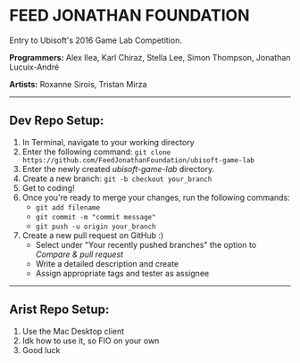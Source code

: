 # FEED JONATHAN FOUNDATION

Entry to Ubisoft's 2016 Game Lab Competition.

**Programmers:** Alex Ilea, Karl Chiraz, Stella Lee, Simon Thompson, Jonathan Lucuix-André

**Artists:** Roxanne Sirois, Tristan Mirza

------------------

## Dev Repo Setup:

1. In Terminal, navigate to your working directory
2. Enter the following command: ```git clone https://github.com/FeedJonathanFoundation/ubisoft-game-lab```
3. Enter the newly created *ubisoft-game-lab* directory.
4. Create a new branch: ```git -b checkout your_branch```
5. Get to coding!
5. Once you're ready to merge your changes, run the following commands: 
	- ```git add filename```
	- ```git commit -m "commit message"```
	- ```git push -u origin your_branch```
6. Create a new pull request on GitHub :)
	- Select under "Your recently pushed branches" the option to *Compare & pull request*
	- Write a detailed description and create
	- Assign appropriate tags and tester as assignee

- - -

## Arist Repo Setup:

1. Use the Mac Desktop client
2. Idk how to use it, so FIO on your own
3. Good luck



